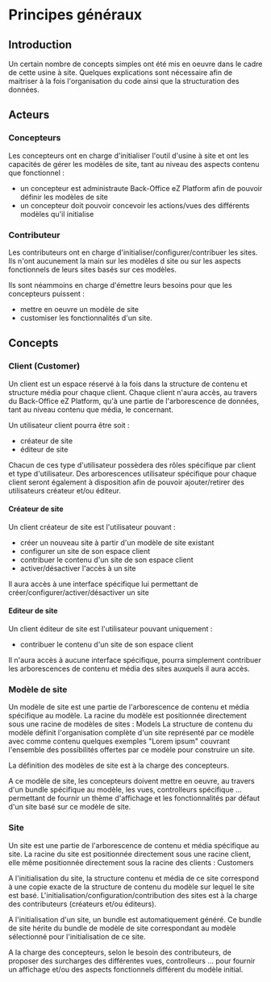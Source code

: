 # Principes généraux

## Introduction

Un certain nombre de concepts simples ont été mis en oeuvre dans le cadre de cette usine à site.
Quelques explications sont nécessaire afin de maitriser à la fois l'organisation du code ainsi que la structuration des données.

## Acteurs

### Concepteurs

Les concepteurs ont en charge d'initialiser l'outil d'usine à site et ont les capacités de gérer les modèles de site, tant au niveau des aspects contenu que fonctionnel :

* un concepteur est administraute Back-Office eZ Platform afin de pouvoir définir les modèles de site
* un concepteur doit pouvoir concevoir les actions/vues des différents modèles qu'il initialise

### Contributeur

Les contributeurs ont en charge d'initialiser/configurer/contribuer les sites.
Ils n'ont aucunement la main sur les modèles d site ou sur les aspects fonctionnels de leurs sites basés sur ces modèles.

Ils sont néammoins en charge d'émettre leurs besoins pour que les concepteurs puissent :

* mettre en oeuvre un modèle de site
* customiser les fonctionnalités d'un site.

## Concepts

### Client (Customer)

Un client est un espace réservé à la fois dans la structure de contenu et structure média pour chaque client.
Chaque client n'aura accès, au travers du Back-Office eZ Platform, qu'à une partie de l'arborescence de données, tant au niveau contenu que média, le concernant.
 
Un utilisateur client pourra être soit :

* créateur de site
* éditeur de site

Chacun de ces type d'utilisateur possèdera des rôles spécifique par client et type d'utilisateur.
Des arborescences utilisateur spécifique pour chaque client seront également à disposition afin de pouvoir ajouter/retirer des utilisateurs créateur et/ou éditeur.

#### Créateur de site

Un client créateur de site est l'utilisateur pouvant :

* créer un nouveau site à partir d'un modèle de site existant
* configurer un site de son espace client
* contribuer le contenu d'un site de son espace client
* activer/désactiver l'accès à un site

Il aura accès à une interface spécifique lui permettant de créer/configurer/activer/désactiver un site

#### Editeur de site

Un client éditeur de site est l'utilisateur pouvant uniquement :

* contribuer le contenu d'un site de son espace client

Il n'aura accès à aucune interface spécifique, pourra simplement contribuer les arborescences de contenu et média des sites auxquels il aura accès.

### Modèle de site

Un modèle de site est une partie de l'arborescence de contenu et média spécifique au modèle.
La racine du modèle est positionnée directement sous une racine de modèles de sites : Models
La structure de contenu du modèle définit l'organisation complète d'un site représenté par ce modèle avec comme contenu quelques exemples "Lorem ipsum" couvrant l'ensemble des possibilités offertes par ce modèle pour construire un site.

La définition des modèles de site est à la charge des concepteurs.

A ce modèle de site, les concepteurs doivent mettre en oeuvre, au travers d'un bundle spécifique au modèle, les vues, controlleurs spécifique ... permettant de fournir un thème d'affichage et les fonctionnalités par défaut d'un site basé sur ce modèle de site.

### Site

Un site est une partie de l'arborescence de contenu et média spécifique au site.
La racine du site est positionnée directement sous une racine client, elle même positionnée directement sous la racine des clients : Customers

A l'initialisation du site, la structure contenu et média de ce site correspond à une copie exacte de la structure de contenu du modèle sur lequel le site est basé.
L'initialisation/configuration/contribution des sites est à la charge des contributeurs (créateurs et/ou éditeurs).

A l'initialisation d'un site, un bundle est automatiquement généré.
Ce bundle de site hérite du bundle de modèle de site correspondant au modèle sélectionné pour l'initialisation de ce site.

A la charge des concepteurs, selon le besoin des contributeurs, de proposer des surcharges des différentes vues, controlleurs ... pour fournir un affichage et/ou des aspects fonctionnels différent du modèle initial.

